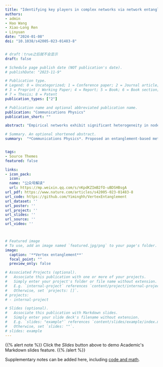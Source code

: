 ```yaml
---
title: "Identifying key players in complex networks via network entanglement"
authors:
- admin
- Hao Wang
- Xiao-Long Ren
- Linyuan
date: "2024-01-08"
doi: "10.1038/s42005-023-01483-8"


# draft：true之后就不会显示
draft: false

# Schedule page publish date (NOT publication's date).
# publishDate: "2023-11-9"

# Publication type.
# Legend: 0 = Uncategorized; 1 = Conference paper; 2 = Journal article;
# 3 = Preprint / Working Paper; 4 = Report; 5 = Book; 6 = Book section;
# 7 = Thesis; 8 = Patent
publication_types: ["2"]

# Publication name and optional abbreviated publication name.
publication: "Communications Physics"
publication_short: ""

abstract: "Empirical networks exhibit significant heterogeneity in node connections, resulting in a few vertices playing critical roles in various scenarios, including decision-making, viral marketing, and population immunization. Thus, identifying key vertices is a fundamental research problem in Network Science. In this paper, we introduce vertex entanglement (VE), an entanglement-based metric capable of quantifying the perturbations caused by individual vertices on spectral entropy, residing at the intersection of quantum information and network science. Our analytical analysis reveals that VE is closely related to network robustness and information transmission ability. As an application, VE offers an approach to the challenging problem of optimal network dismantling, and empirical experiments demonstrate its superiority over state-of-the-art algorithms. Furthermore, VE also contributes to the diagnosis of autism spectrum disorder (ASD), with significant distinctions in hub disruption indices based on VE between ASD and typical controls, promising a diagnostic role for VE in ASD assessment."

# Summary. An optional shortened abstract.
summary:  "*Communications Physics*. Proposed an entanglement-based metric - vertex entanglement (VE) - quantifying local perturbations on spectral entropy, with superior applications in network dismantling and brain network analysis."


tags:
- Source Themes
featured: false

links:
- icon_pack: 
  icon: 
  name: "公众号解读"
  url: https://mp.weixin.qq.com/s/nKpdKZImB2fO-uBDSHBsgA
url_pdf: https://www.nature.com/articles/s42005-023-01483-8
url_code: https://github.com/Yiminghh/VertexEntanglement
url_dataset: ''
url_poster: ''
url_project: ''
url_slides: ''
url_source: ''
url_video: ''



# Featured image
# To use, add an image named `featured.jpg/png` to your page's folder. 
image:
  caption: '**Vertex entanglement**'
  focal_point: ""
  preview_only: false

# Associated Projects (optional).
#   Associate this publication with one or more of your projects.
#   Simply enter your project's folder or file name without extension.
#   E.g. `internal-project` references `content/project/internal-project/index.md`.
#   Otherwise, set `projects: []`.
# projects:
# - internal-project

# Slides (optional).
#   Associate this publication with Markdown slides.
#   Simply enter your slide deck's filename without extension.
#   E.g. `slides: "example"` references `content/slides/example/index.md`.
#   Otherwise, set `slides: ""`.
# slides: example
---
```


{{% alert note %}}
Click the *Slides* button above to demo Academic's Markdown slides feature.
{{% /alert %}}

Supplementary notes can be added here, including [code and math](xx).
